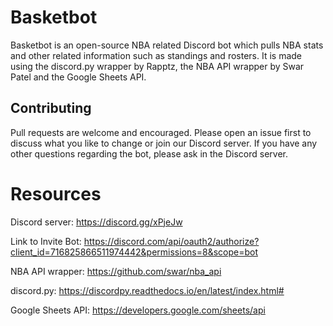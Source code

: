 # Basketbot

Basketbot is an open-source NBA related Discord bot which pulls NBA stats and other related information such as standings and rosters.
It is made using the discord.py wrapper by Rapptz, the NBA API wrapper by Swar Patel and the Google Sheets API.

## Contributing

Pull requests are welcome and encouraged. Please open an issue first to discuss what you like to change or join our Discord server.
If you have any other questions regarding the bot, please ask in the Discord server.

# Resources

Discord server: https://discord.gg/xPjeJw

Link to Invite Bot: https://discord.com/api/oauth2/authorize?client_id=716825866511974442&permissions=8&scope=bot

NBA API wrapper: https://github.com/swar/nba_api

discord.py: https://discordpy.readthedocs.io/en/latest/index.html#

Google Sheets API: https://developers.google.com/sheets/api
